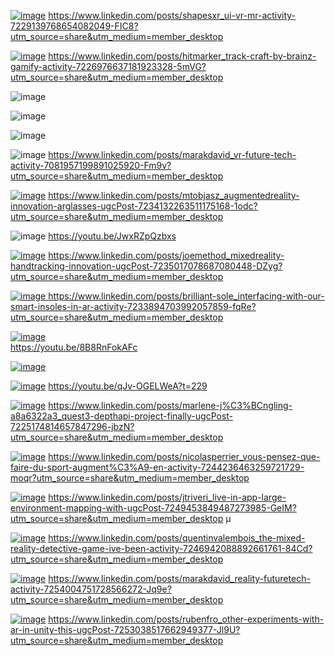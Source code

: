 [![image](https://github.com/user-attachments/assets/46e05744-1144-4b72-a633-122059438f5f)](https://www.linkedin.com/posts/shapesxr_ui-vr-mr-activity-7229139768654082049-FIC8?utm_source=share&utm_medium=member_desktop)
https://www.linkedin.com/posts/shapesxr_ui-vr-mr-activity-7229139768654082049-FIC8?utm_source=share&utm_medium=member_desktop

[![image](https://github.com/user-attachments/assets/72fd18ac-0111-4068-b7a1-6d4051201620)](https://www.linkedin.com/posts/hitmarker_track-craft-by-brainz-gamify-activity-7226976637181923328-5mVG?utm_source=share&utm_medium=member_desktop)
https://www.linkedin.com/posts/hitmarker_track-craft-by-brainz-gamify-activity-7226976637181923328-5mVG?utm_source=share&utm_medium=member_desktop

![image](https://github.com/EloiStree/2024_07_03_HelloMonsXR/assets/20149493/c7ee0740-9041-4b3f-ab32-cf3f58c244f8)

![image](https://github.com/EloiStree/2024_07_03_HelloMonsXR/assets/20149493/d95fb58b-1dec-4217-8c0e-db8d0dcf540c)

![image](https://github.com/EloiStree/2024_07_03_HelloMonsXR/assets/20149493/4c301a87-a86c-490b-a543-8ef5d6de9833)


![image](https://github.com/EloiStree/2024_07_03_HelloMonsXR/assets/20149493/7b18af45-6d70-4f8a-9327-465db31f01a3)
https://www.linkedin.com/posts/marakdavid_vr-future-tech-activity-7081957199891025920-Fm9v?utm_source=share&utm_medium=member_desktop


[![image](https://github.com/user-attachments/assets/7b15f976-b013-4407-bbb6-9ef050b9f643)](https://www.linkedin.com/posts/mtobjasz_augmentedreality-innovation-arglasses-ugcPost-7234132263511175168-1odc?utm_source=share&utm_medium=member_desktop)
https://www.linkedin.com/posts/mtobjasz_augmentedreality-innovation-arglasses-ugcPost-7234132263511175168-1odc?utm_source=share&utm_medium=member_desktop




![image](https://github.com/EloiStree/2024_07_03_HelloMonsXR/assets/20149493/e5c82f95-56ba-44ef-a304-daa6409f0bdd)
https://youtu.be/JwxRZpQzbxs



[![image](https://github.com/user-attachments/assets/8b11d4a6-bc30-41d9-8184-cc4c5fb5b3f3)](https://www.linkedin.com/posts/joemethod_mixedreality-handtracking-innovation-ugcPost-7235017078687080448-DZyg?utm_source=share&utm_medium=member_desktop)
https://www.linkedin.com/posts/joemethod_mixedreality-handtracking-innovation-ugcPost-7235017078687080448-DZyg?utm_source=share&utm_medium=member_desktop

[![image](https://github.com/user-attachments/assets/015c9a04-e010-42ba-8aac-ce8b8b8bd501)
](https://www.linkedin.com/posts/brilliant-sole_interfacing-with-our-smart-insoles-in-ar-activity-7233894703992057859-fqRe?utm_source=share&utm_medium=member_desktop)
https://www.linkedin.com/posts/brilliant-sole_interfacing-with-our-smart-insoles-in-ar-activity-7233894703992057859-fqRe?utm_source=share&utm_medium=member_desktop


[![image](https://github.com/user-attachments/assets/e1d90131-bb61-4ceb-8898-642535bdbcc4)](https://youtu.be/8B8RnFokAFc)  
https://youtu.be/8B8RnFokAFc  

[![image](https://github.com/user-attachments/assets/ba0e664e-f792-464c-9b7f-01b283a9fdf4)](https://www.linkedin.com/posts/wim-reygaert-a40547142_we-asked-german-artist-bond-truluv-to-try-activity-7236091374507364352-_tZu?utm_source=share&utm_medium=member_desktop)



[![image](https://github.com/user-attachments/assets/6c5be879-3cc1-4f03-9c7a-732ac8641625)](https://youtu.be/qJv-OGELWeA?t=229)
https://youtu.be/qJv-OGELWeA?t=229


[![image](https://github.com/user-attachments/assets/00e34cf4-1d57-4ab3-96d9-bcada12dc23e)](https://www.linkedin.com/posts/marlene-j%C3%BCngling-a8a6322a3_quest3-depthapi-project-finally-ugcPost-7225174814657847296-jbzN?utm_source=share&utm_medium=member_desktop)
https://www.linkedin.com/posts/marlene-j%C3%BCngling-a8a6322a3_quest3-depthapi-project-finally-ugcPost-7225174814657847296-jbzN?utm_source=share&utm_medium=member_desktop


[![image](https://github.com/user-attachments/assets/5bc9d51c-5fdf-4463-b817-c6e3b87b7989)](https://www.linkedin.com/posts/nicolasperrier_vous-pensez-que-faire-du-sport-augment%C3%A9-en-activity-7244236463259721729-moqr?utm_source=share&utm_medium=member_desktop)
https://www.linkedin.com/posts/nicolasperrier_vous-pensez-que-faire-du-sport-augment%C3%A9-en-activity-7244236463259721729-moqr?utm_source=share&utm_medium=member_desktop



[![image](https://github.com/user-attachments/assets/2403d64f-77d0-474e-a452-b07cb84e700e)](https://www.linkedin.com/posts/jtriveri_live-in-app-large-environment-mapping-with-ugcPost-7249453849487273985-GeIM?utm_source=share&utm_medium=member_desktop)
https://www.linkedin.com/posts/jtriveri_live-in-app-large-environment-mapping-with-ugcPost-7249453849487273985-GeIM?utm_source=share&utm_medium=member_desktop
µ



[![image](https://github.com/user-attachments/assets/a6695d63-ff78-4a5f-b9a1-74d81b9816ef)](https://www.linkedin.com/posts/quentinvalembois_the-mixed-reality-detective-game-ive-been-activity-7246942088892661761-84Cd?utm_source=share&utm_medium=member_desktop)
https://www.linkedin.com/posts/quentinvalembois_the-mixed-reality-detective-game-ive-been-activity-7246942088892661761-84Cd?utm_source=share&utm_medium=member_desktop


[![image](https://github.com/user-attachments/assets/195912ae-67fe-4846-b2dd-21e38fcf6675)](https://www.linkedin.com/posts/marakdavid_reality-futuretech-activity-7254004751728566272-Jq9e?utm_source=share&utm_medium=member_desktop)
https://www.linkedin.com/posts/marakdavid_reality-futuretech-activity-7254004751728566272-Jq9e?utm_source=share&utm_medium=member_desktop



[![image](https://github.com/user-attachments/assets/5eb99182-0eec-4c22-85ba-ca65113e7f51)](https://www.linkedin.com/posts/rubenfro_other-experiments-with-ar-in-unity-this-ugcPost-7253038517662949377-Jl9U?utm_source=share&utm_medium=member_desktop)
https://www.linkedin.com/posts/rubenfro_other-experiments-with-ar-in-unity-this-ugcPost-7253038517662949377-Jl9U?utm_source=share&utm_medium=member_desktop
